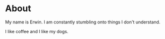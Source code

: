 # About 

My name is Erwin. I am constantly stumbling onto things I don't understand.

I like coffee and I like my dogs.
